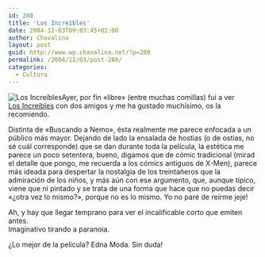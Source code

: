 ```yaml
---
id: 280
title: 'Los Increíbles'
date: 2004-12-03T09:03:45+02:00
author: Chavalina
layout: post
guid: http://www.wp.chavalina.net/?p=280
permalink: /2004/12/03/post-280/
categories:
  - Cultura
---
```

<img class="imgizqda" src="http://www.chavalina.net/imagenes/fotos/increibles-pixar.jpg" alt="Los Increíbles" />Ayer, por fin «libre» (entre muchas comillas) fui a ver  
<a href="http://www.disney.es/FilmesDisney/losincreibles/intro.html" target="_blank">Los Increíbles</a> con dos amigos y me ha gustado muchísimo, os la recomiendo.

Distinta de «Buscando a Nemo», ésta realmente me parece enfocada a un público más mayor. Dejando de lado la ensalada de hostias (o de ostias, no sé cuál corresponde) que se dan durante toda la película, la estética me parece un poco setentera, bueno, digamos que de cómic tradicional (mirad el detalle que pongo, me recuerda a los cómics antiguos de X-Men), parece más ideada para despertar la nostalgia de los treinta&ntilde;eros que la admiración de los ni&ntilde;os, y más aún con ese argumento, que, aunque típico, viene que ni pintado y se trata de una forma que hace que no puedas decir «&iquest;otra vez lo mismo?», porque no es lo mismo. Yo no paré de reírme jeje!

Ah, y hay que llegar temprano para ver el incalificable corto que emiten antes.  
Imaginativo tirando a paranoia.

&iquest;Lo mejor de la película? Edna Moda. Sin duda!